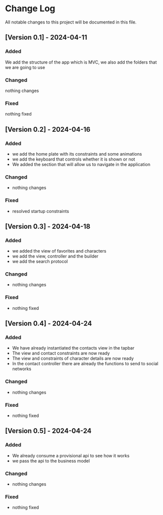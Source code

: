 # Change Log

All notable changes to this project will be documented in this file.

## [Version 0.1] - 2024-04-11

### Added
We add the structure of the app which is MVC, we also add the folders that we are going to use

### Changed
nothing changes

### Fixed
nothing fixed

## [Version 0.2] - 2024-04-16

### Added
- we add the home plate with its constraints and some animations
- we add the keyboard that controls whether it is shown or not
- We added the section that will allow us to navigate in the application

### Changed
- nothing changes

### Fixed
- resolved startup constraints

## [Version 0.3] - 2024-04-18

### Added
- we added the view of favorites and characters
- we add the view, controller and the builder
- we add the search protocol

### Changed
- nothing changes

### Fixed
- nothing fixed

## [Version 0.4] - 2024-04-24

### Added
- We have already instantiated the contacts view in the tapbar
- The view and contact constraints are now ready
- The view and constraints of character details are now ready
- In the contact controller there are already the functions to send to social networks

### Changed
- nothing changes

### Fixed
- nothing fixed

## [Version 0.5] - 2024-04-24

### Added
- We already consume a provisional api to see how it works
- we pass the api to the business model

### Changed
- nothing changes

### Fixed
- nothing fixed

